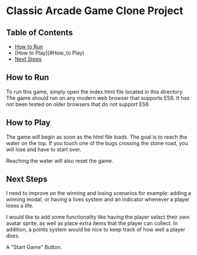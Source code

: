 # Classic Arcade Game Clone Project

## Table of Contents

- [How to Run](#How_to_Run)
- [How to Play](#How_to Play)
- [Next Steps](#Next_Steps)

## How to Run

To run this game, simply open the index.html file located in this directory. The game should run on any modern web browser that supports ES6. It has not been tested on older browsers that do not support ES6

## How to Play

The game will begin as soon as the html file loads. The goal is to reach the water on the top. If you touch one of the bugs crossing the stone road, you will lose and have to start over.

Reaching the water will also reset the game.

## Next Steps

I need to improve on the winning and losing scenarios for example: adding a winning modal, or having a lives system and an indicator whenever a player loses a life.

I would like to add some functionality like having the player select their own avatar sprite, as well as place extra items that the player can collect. In addition, a points system would be nice to keep track of how well a player does.

A "Start Game" Button.
